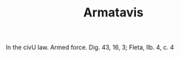 ---
title: Armatavis
letter: A
permalink: "/definitions/armatavis.html"
body: In the civU law. Armed force. Dig. 43, 16, 3; Fleta, llb. 4, c. 4
published_at: '2018-07-07'
layout: post
---